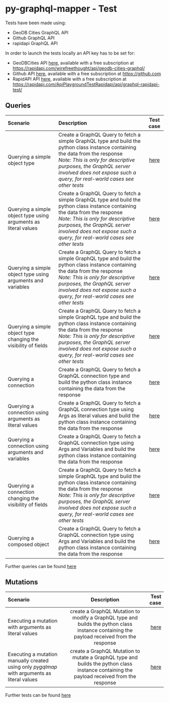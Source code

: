 # py-graphql-mapper - Test

Tests have been made using:

- GeoDB Cities GraphQL API
- Github GraphQL API
- rapidapi GraphQL API


In order to launch the tests locally an API key has to be set for:

 * GeoDBCities API [here](https://github.com/dapalex/py-graphql-mapper/blob/main/tests/consts.py), available with a free subscription at https://rapidapi.com/wirefreethought/api/geodb-cities-graphql/
* Github API [here](https://github.com/dapalex/py-graphql-mapper/blob/main/tests/consts.py), available with a free subscription at https://github.com
* RapidAPI API [here](https://github.com/dapalex/py-graphql-mapper/blob/main/tests/consts.py), available with a free subscription at https://rapidapi.com/ApiPlaygroundTestRapidapi/api/graphql-rapidapi-test/


## Queries

| Scenario | Description | Test case |
|:---------|:-----------|:----------:|
| Querying a simple object type | Create a GraphQL Query to fetch a simple GraphQL type and build the python class instance containing the data from the response <br> _Note: This is only for descriptive purposes, the GraphQL server involved does not expose such a query, for real-world cases see other tests_ | [here](https://github.com/dapalex/py-graphql-mapper/blob/main/tests/tstquery/simple_obj_test.py)|
| Querying a simple object type using arguments as literal values | Create a GraphQL Query to fetch a simple GraphQL type and build the python class instance containing the data from the response <br> _Note: This is only for descriptive purposes, the GraphQL server involved does not expose such a query, for real-world cases see other tests_ | [here](https://github.com/dapalex/py-graphql-mapper/blob/main/tests/tstquery/simple_obj_args_literal_test.py) |
| Querying a simple object type using arguments and variables | Create a GraphQL Query to fetch a simple GraphQL type and build the python class instance containing the data from the response <br> _Note: This is only for descriptive purposes, the GraphQL server involved does not expose such a query, for real-world cases see other tests_ | [here](https://github.com/dapalex/py-graphql-mapper/blob/main/tests/tstquery/simple_obj_args_vars_test.py) |
| Querying a simple object type changing the visibility of fields | Create a GraphQL Query to fetch a simple GraphQL type and build the python class instance containing the data from the response <br> _Note: This is only for descriptive purposes, the GraphQL server involved does not expose such a query, for real-world cases see other tests_ | [here](https://github.com/dapalex/py-graphql-mapper/blob/main/tests/tstquery/simple_obj_viewchange_test.py) |
| Querying a connection | Create a GraphQL Query to fetch a GraphQL connection type and build the python class instance containing the data from the response | [here](https://github.com/dapalex/py-graphql-mapper/blob/main/tests/tstquery/connobj_test.py) |
| Querying a connection using arguments as literal values | Create a GraphQL Query to fetch a GraphQL connection type using Args as literal values and build the python class instance containing the data from the response | [here](https://github.com/dapalex/py-graphql-mapper/blob/main/tests/tstquery/connobj_args_literal_test.py) |
| Querying a connection using arguments and variables | Create a GraphQL Query to fetch a GraphQL connection type using Args and Variables and build the python class instance containing the data from the response | [here](https://github.com/dapalex/py-graphql-mapper/blob/main/tests/tstquery/connobj_args_vars_test.py) |
| Querying a connection changing the visibility of fields | Create a GraphQL Query to fetch a simple GraphQL type and build the python class instance containing the data from the response <br> _Note: This is only for descriptive purposes, the GraphQL server involved does not expose such a query, for real-world cases see other tests_ | [here](https://github.com/dapalex/py-graphql-mapper/blob/main/tests/tstquery/connobj_viewchange__test.py) |
| Querying a composed object | Create a GraphQL Query to fetch a GraphQL connection type using Args and Variables and build the python class instance containing the data from the response | [here](https://github.com/dapalex/py-graphql-mapper/blob/main/tests/tstquery/complex_obj_test.py) |

Further queries can be found [here](https://github.com/dapalex/py-graphql-mapper/blob/main/tests/unittests.py)

## Mutations

| Scenario | Description | Test case |
|:---------|:-----------:|----------:|
| Executing a mutation with arguments as literal values | create a GraphQL Mutation to modify a GraphQL type and builds the python class instance containing the payload received from the response | [here](https://github.com/dapalex/py-graphql-mapper/blob/main/tests/tstmutation/mutation_t_est.py) |
| Executing a mutation manually created using only _pygqlmap_ with arguments as literal values | create a GraphQL Mutation to mutate a GraphQL type and builds the python class instance containing the payload received from the response | [here](https://github.com/dapalex/py-graphql-mapper/blob/main/tests/tstmutation/manual_mutation_test.py) |


Further tests can be found [here](https://github.com/dapalex/py-graphql-mapper/blob/main/tests/unittests.py)